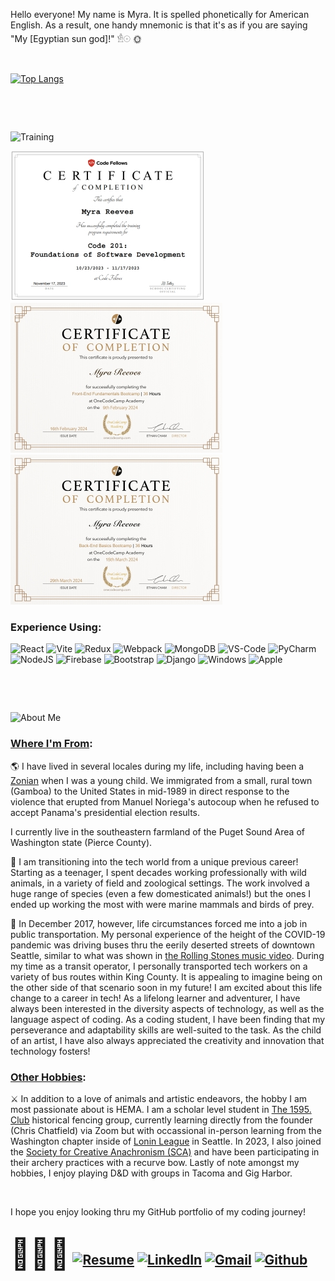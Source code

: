 <!--
**MyraReeves/MyraReeves** is a ✨ _special_ ✨ repository because its `README.md` (this file) appears on your GitHub profile.

Here are some ideas to get you started:

- 🔭 I’m currently working on ...
- 🌱 I’m currently learning ...
- 👯 I’m looking to collaborate on ...
- 🤔 I’m looking for help with ...
- 💬 Ask me about ...
- 📫 How to reach me: ...
- 😄 Pronouns: ...
- ⚡ Fun fact: ...
-->

Hello everyone! My name is Myra.  It is spelled phonetically for American English.  As a result, one handy mnemonic is that it's as if you are saying "My [Egyptian sun god]!" 𓁛𓇳 🌞

<br>

[![Top Langs](https://github-readme-stats.vercel.app/api/top-langs/?username=MyraReeves&Layout=compact&exclude_repo=TechAcademy_Notes)](https://github.com/MyraReeves/github-readme-stats)

<br>

&nbsp;

![Training](https://img.shields.io/badge/........................................................&nbsp;_Training_&nbsp;........................................................-800080?style=for-the-badge&logoColor=white)

[![Code Fellows certificate](Cert_CF2.jpg)](https://photos.app.goo.gl/Uk1modfEf94zub2L9) [![OneCodeCamp frontend certificate](Cert_OCC_Front.jpg)](https://photos.app.goo.gl/sx5gjMTcQMKhfcZN8) [![OneCodeCamp backend certificate](Cert_OCC-Back.jpg)](https://photos.app.goo.gl/3LTZgk9hkjRr32wx8)

### Experience Using:

![React](https://img.shields.io/badge/React-f5deb3?style=for-the-badge&logo=react&logoColor=0a7e8c)
![Vite](https://img.shields.io/badge/Vite-646CFF?style=for-the-badge&logo=vite&logoColor=FFDB00)
 ![Redux](https://img.shields.io/badge/Redux-fff0f5?style=for-the-badge&logo=Redux&logoColor=764ABC)
 ![Webpack](https://img.shields.io/badge/Webpack-8DD6F9?style=for-the-badge&logo=Webpack&logoColor=0047ab)
 ![MongoDB](https://img.shields.io/badge/mongodb-644117?style=for-the-badge&logo=mongodb&logoColor=#47A248)
 ![VS-Code](https://custom-icon-badges.demolab.com/badge/VS_Code-f0f8ff.svg?style=for-the-badge&logo=Visual-Studio-Code)
  ![PyCharm](https://img.shields.io/badge/PyCharm-000000?style=for-the-badge&logo=PyCharm&logoColor=white)
  ![NodeJS](https://img.shields.io/badge/Node.JS-lightgreen?style=for-the-badge&logo=nodedotjs&logoColor=000000)
  ![Firebase](https://img.shields.io/badge/firebase-DD2C00?style=for-the-badge&logo=firebase&logoColor=yellow)
 ![Bootstrap](https://img.shields.io/badge/Bootstrap-69359c?style=for-the-badge&logo=Bootstrap&logoColor=white)
 ![Django](https://img.shields.io/badge/Django-006b3c?style=for-the-badge&logo=Django&logoColor=white)
  ![Windows](https://custom-icon-badges.demolab.com/badge/Windows-0078D6?style=for-the-badge&logo=windows11&logoColor=white)
  ![Apple](https://img.shields.io/badge/macOS-c0c0c0?style=for-the-badge&logo=apple&logoColor=000000)

<br>

&nbsp;

![About Me](https://img.shields.io/badge/........................................................&nbsp;_About_Me_&nbsp;........................................................-800080?style=for-the-badge&logoColor=white)

### **<ins>Where I'm From</ins>:**

🌎 I have lived in several locales during my life, including having been a [Zonian](https://www.relofirm.com/blog/what-is-a-zonian-navigating-the-cultural-crossroads-of-the-canal-zone/) when I was a young child.  We immigrated from a small, rural town (Gamboa) to the United States in mid-1989 in direct response to the violence that erupted from Manuel Noriega's autocoup when he refused to accept Panama's presidential election results.

I currently live in the southeastern farmland of the Puget Sound Area of Washington state (Pierce County).

🐾 I am transitioning into the tech world from a unique previous career!  Starting as a teenager, I spent decades working professionally with wild animals, in a variety of field and zoological settings.  The work involved a huge range of species (even a few domesticated animals!) but the ones I ended up working the most with were marine mammals and birds of prey.

🚌 In December 2017, however, life circumstances forced me into a job in public transportation. My personal experience of the height of the COVID-19 pandemic was driving buses thru the eerily deserted streets of downtown Seattle, similar to what was shown in [the Rolling Stones music video](https://www.youtube.com/watch?v=LNNPNweSbp8). During my time as a transit operator, I personally transported tech workers on a variety of bus routes within King County.  It is appealing to imagine being on the other side of that scenario soon in my future!  I am excited about this life change to a career in tech!  As a lifelong learner and adventurer, I have always been interested in the diversity aspects of technology, as well as the language aspect of coding.  As a coding student, I have been finding that my perseverance and adaptability skills are well-suited to the task.  As the child of an artist, I have also always appreciated the creativity and innovation that technology fosters!

### **<ins>Other Hobbies</ins>:**

⚔️  In addition to a love of animals and artistic endeavors, the hobby I am most passionate about is HEMA.  I am a scholar level student in [The 1595. Club](https://www.the1595club.com/) historical fencing group, currently learning directly from the founder (Chris Chatfield) via Zoom but with occassional in-person learning from the Washington chapter inside of [Lonin League](https://www.lonin.org/) in Seattle.  In 2023, I also joined the [Society for Creative Anachronism (SCA)](https://www.sca.org/new-to-the-sca/) and have been participating in their archery practices with a recurve bow. Lastly of note amongst my hobbies, I enjoy playing D&D with groups in Tacoma and Gig Harbor.

<br>

I hope you enjoy looking thru my GitHub portfolio of my coding journey!

## <font size="50">👩🏼‍💻</font>    [![Resume](https://img.shields.io/badge/Resume-8b008b?style=for-the-badge&logo=read-the-docs&logoColor=white)](https://docs.google.com/document/d/10mU8tV7r_pBGccTjOUyGSsX2hK0ZcfM98_w-D0Nxsq8/edit?usp=sharing)       [![LinkedIn](https://img.shields.io/badge/Linked_In-0077B5?style=for-the-badge&logo=LinkedIn&logoColor=white)](https://www.linkedin.com/in/myra-reeves/)      [![Gmail](https://img.shields.io/badge/Gmail-BB001B?style=for-the-badge&logo=Gmail&logoColor=white)](mailto:4myrareeves@gmail.com)      [![Github](https://img.shields.io/badge/GitHub-000000?style=for-the-badge&logo=GitHub&logoColor=white)](https://github.com/MyraReeves?tab=repositories)
